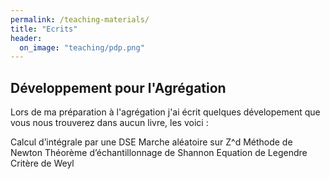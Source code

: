 ```yaml
---
permalink: /teaching-materials/
title: "Ecrits"
header: 
  on_image: "teaching/pdp.png"
---
```





## Développement pour l'Agrégation 

Lors de ma préparation à l'agrégation j'ai écrit quelques dévelopement que vous nous trouverez dans aucun livre, les voici : 

Calcul d’intégrale par une DSE
Marche aléatoire sur Z^d 
Méthode de Newton
Théorème d’échantillonnage de Shannon 
Equation de Legendre
Critère de Weyl

